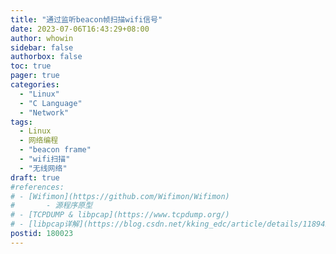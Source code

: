 ```yaml
---
title: "通过监听beacon帧扫描wifi信号"
date: 2023-07-06T16:43:29+08:00
author: whowin
sidebar: false
authorbox: false
toc: true
pager: true
categories:
  - "Linux"
  - "C Language"
  - "Network"
tags:
  - Linux
  - 网络编程
  - "beacon frame"
  - "wifi扫描"
  - "无线网络"
draft: true
#references: 
# - [Wifimon](https://github.com/Wifimon/Wifimon)
#       - 源程序原型
# - [TCPDUMP & libpcap](https://www.tcpdump.org/)
# - [libpcap详解](https://blog.csdn.net/kking_edc/article/details/118942117)
postid: 180023
---
```



<!--more-->
